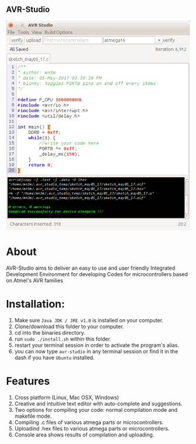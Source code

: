 ## AVR-Studio

![AVR-Studio Screenshot](https://raw.githubusercontent.com/abdalmoniem/AVR-Studio/master/assets/screenshot.png)

# About
AVR-Studio aims to deliver an easy to use and user friendly Integrated Development Environment for
developing Codes for microcontrollers based on Atmel's AVR families

# Installation:
1. Make sure `Java JDK / JRE v1.8` is installed on your computer.
2. Clone/download this folder to your computer.
3. cd into the binaries directory.
3. run `sudo ./install.sh` within this folder.
4. restart your terminal session in order to activate the program's alias.
5. you can now type `avr-studio` in any terminal session or find it in the dash if you have `Ubuntu` installed.

# Features
1. Cross platform (Linux, Mac OSX, Windows)
2. Creative and intuitive text editor with auto-complete and suggestions.
3. Two options for compiling your code: normal compilation mode and makefile mode.
4. Compiling .c files of various atmega parts or microcontrollers.
5. Uploadind .hex files to various atmega parts or microcontrollers.
6. Console area shows results of compilation and uploading.
